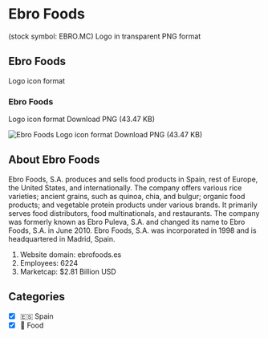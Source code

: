 # Ebro Foods
 (stock symbol: EBRO.MC) Logo in transparent PNG format

## Ebro Foods
 Logo icon format

### Ebro Foods
 Logo icon format Download PNG (43.47 KB)

![Ebro Foods
 Logo icon format Download PNG (43.47 KB)](/img/orig/EBRO.MC-73033181.png)

## About Ebro Foods


Ebro Foods, S.A. produces and sells food products in Spain, rest of Europe, the United States, and internationally. The company offers various rice varieties; ancient grains, such as quinoa, chia, and bulgur; organic food products; and vegetable protein products under various brands. It primarily serves food distributors, food multinationals, and restaurants. The company was formerly known as Ebro Puleva, S.A. and changed its name to Ebro Foods, S.A. in June 2010. Ebro Foods, S.A. was incorporated in 1998 and is headquartered in Madrid, Spain.

1. Website domain: ebrofoods.es
2. Employees: 6224
3. Marketcap: $2.81 Billion USD


## Categories
- [x] 🇪🇸 Spain
- [x] 🍴 Food
